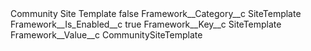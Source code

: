 <?xml version="1.0" encoding="UTF-8"?>
<CustomMetadata xmlns="http://soap.sforce.com/2006/04/metadata" xmlns:xsi="http://www.w3.org/2001/XMLSchema-instance" xmlns:xsd="http://www.w3.org/2001/XMLSchema">
    <label>Community Site Template</label>
    <protected>false</protected>
    <values>
        <field>Framework__Category__c</field>
        <value xsi:type="xsd:string">SiteTemplate</value>
    </values>
    <values>
        <field>Framework__Is_Enabled__c</field>
        <value xsi:type="xsd:boolean">true</value>
    </values>
    <values>
        <field>Framework__Key__c</field>
        <value xsi:type="xsd:string">SiteTemplate</value>
    </values>
    <values>
        <field>Framework__Value__c</field>
        <value xsi:type="xsd:string">CommunitySiteTemplate</value>
    </values>
</CustomMetadata>
